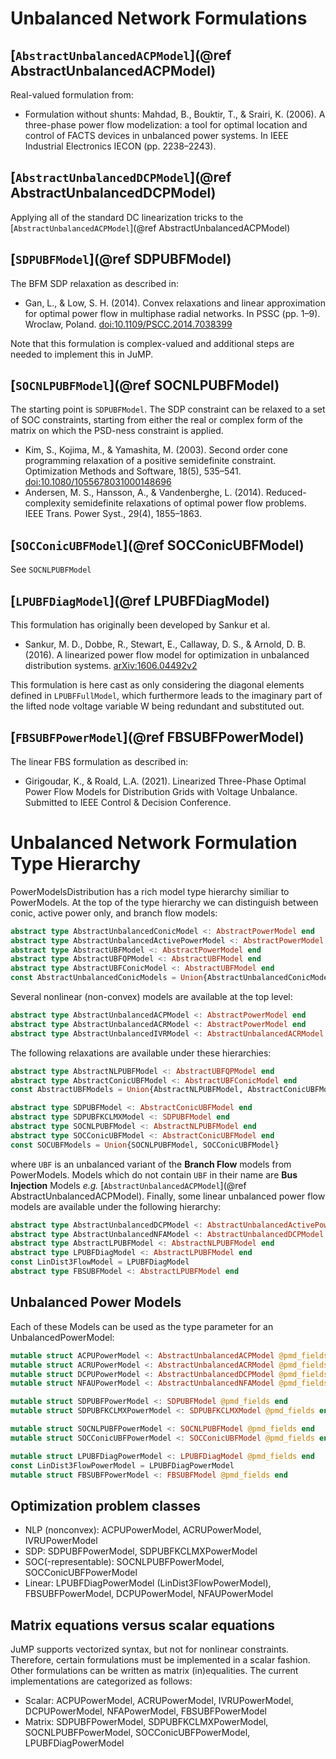 # Unbalanced Network Formulations

## [`AbstractUnbalancedACPModel`](@ref AbstractUnbalancedACPModel)

Real-valued formulation from:

- Formulation without shunts: Mahdad, B., Bouktir, T., & Srairi, K. (2006). A three-phase power flow modelization: a tool for optimal location and control of FACTS devices in unbalanced power systems. In IEEE Industrial Electronics IECON (pp. 2238–2243).

## [`AbstractUnbalancedDCPModel`](@ref AbstractUnbalancedDCPModel)

Applying all of the standard DC linearization tricks to the [`AbstractUnbalancedACPModel`](@ref AbstractUnbalancedACPModel)

## [`SDPUBFModel`](@ref SDPUBFModel)

The BFM SDP relaxation as described in:

- Gan, L., & Low, S. H. (2014). Convex relaxations and linear approximation for optimal power flow in multiphase radial networks. In PSSC (pp. 1–9). Wroclaw, Poland. [doi:10.1109/PSCC.2014.7038399](https://doi.org/10.1109/PSCC.2014.7038399)

Note that this formulation is complex-valued and additional steps are needed to implement this in JuMP.

## [`SOCNLPUBFModel`](@ref SOCNLPUBFModel)

The starting point is `SDPUBFModel`. The SDP constraint can be relaxed to a set of SOC constraints, starting from either the real or complex form of the matrix on which the PSD-ness constraint is applied.

- Kim, S., Kojima, M., & Yamashita, M. (2003). Second order cone programming relaxation of a positive semidefinite constraint. Optimization Methods and Software, 18(5), 535–541. [doi:10.1080/1055678031000148696](https://doi.org/10.1080/1055678031000148696)
- Andersen, M. S., Hansson, A., & Vandenberghe, L. (2014). Reduced-complexity semidefinite relaxations of optimal power flow problems. IEEE Trans. Power Syst., 29(4), 1855–1863.

## [`SOCConicUBFModel`](@ref SOCConicUBFModel)

See `SOCNLPUBFModel`

## [`LPUBFDiagModel`](@ref LPUBFDiagModel)

This formulation has originally been developed by Sankur et al.

- Sankur, M. D., Dobbe, R., Stewart, E., Callaway, D. S., & Arnold, D. B. (2016). A linearized power flow model for optimization in unbalanced distribution systems. [arXiv:1606.04492v2](https://arxiv.org/abs/1606.04492v2)

This formulation is here cast as only considering the diagonal elements defined in `LPUBFFullModel`, which furthermore leads to the imaginary part of the lifted node voltage variable W being redundant and substituted out.

## [`FBSUBFPowerModel`](@ref FBSUBFPowerModel)

The linear FBS formulation as described in:

- Girigoudar, K., & Roald, L.A. (2021). Linearized  Three-Phase  Optimal  Power  Flow  Models for  Distribution  Grids  with  Voltage  Unbalance. Submitted to IEEE Control & Decision Conference.

# Unbalanced Network Formulation Type Hierarchy

PowerModelsDistribution has a rich model type hierarchy similiar to PowerModels. At the top of the type hierarchy we can distinguish between conic, active power only, and branch flow models:

```julia
abstract type AbstractUnbalancedConicModel <: AbstractPowerModel end
abstract type AbstractUnbalancedActivePowerModel <: AbstractPowerModel end
abstract type AbstractUBFModel <: AbstractPowerModel end
abstract type AbstractUBFQPModel <: AbstractUBFModel end
abstract type AbstractUBFConicModel <: AbstractUBFModel end
const AbstractUnbalancedConicModels = Union{AbstractUnbalancedConicModel, AbstractUBFConicModel}
```

Several nonlinear (non-convex) models are available at the top level:

```julia
abstract type AbstractUnbalancedACPModel <: AbstractPowerModel end
abstract type AbstractUnbalancedACRModel <: AbstractPowerModel end
abstract type AbstractUnbalancedIVRModel <: AbstractUnbalancedACRModel end
```

The following relaxations are available under these hierarchies:

```julia
abstract type AbstractNLPUBFModel <: AbstractUBFQPModel end
abstract type AbstractConicUBFModel <: AbstractUBFConicModel end
const AbstractUBFModels = Union{AbstractNLPUBFModel, AbstractConicUBFModel}

abstract type SDPUBFModel <: AbstractConicUBFModel end
abstract type SDPUBFKCLMXModel <: SDPUBFModel end
abstract type SOCNLPUBFModel <: AbstractNLPUBFModel end
abstract type SOCConicUBFModel <: AbstractConicUBFModel end
const SOCUBFModels = Union{SOCNLPUBFModel, SOCConicUBFModel}
```

where `UBF` is an unbalanced variant of the __Branch Flow__ models from PowerModels. Models which do not contain `UBF` in their name are __Bus Injection__ Models _e.g._ [`AbstractUnbalancedACPModel`](@ref AbstractUnbalancedACPModel). Finally, some linear unbalanced power flow models are available under the following hierarchy:

```julia
abstract type AbstractUnbalancedDCPModel <: AbstractUnbalancedActivePowerModel end
abstract type AbstractUnbalancedNFAModel <: AbstractUnbalancedDCPModel end
abstract type AbstractLPUBFModel <: AbstractNLPUBFModel end
abstract type LPUBFDiagModel <: AbstractLPUBFModel end
const LinDist3FlowModel = LPUBFDiagModel
abstract type FBSUBFModel <: AbstractLPUBFModel end
```

## Unbalanced Power Models

Each of these Models can be used as the type parameter for an UnbalancedPowerModel:

```julia
mutable struct ACPUPowerModel <: AbstractUnbalancedACPModel @pmd_fields end
mutable struct ACRUPowerModel <: AbstractUnbalancedACRModel @pmd_fields end
mutable struct DCPUPowerModel <: AbstractUnbalancedDCPModel @pmd_fields end
mutable struct NFAUPowerModel <: AbstractUnbalancedNFAModel @pmd_fields end

mutable struct SDPUBFPowerModel <: SDPUBFModel @pmd_fields end
mutable struct SDPUBFKCLMXPowerModel <: SDPUBFKCLMXModel @pmd_fields end

mutable struct SOCNLPUBFPowerModel <: SOCNLPUBFModel @pmd_fields end
mutable struct SOCConicUBFPowerModel <: SOCConicUBFModel @pmd_fields end

mutable struct LPUBFDiagPowerModel <: LPUBFDiagModel @pmd_fields end
const LinDist3FlowPowerModel = LPUBFDiagPowerModel
mutable struct FBSUBFPowerModel <: FBSUBFModel @pmd_fields end
```

## Optimization problem classes

- NLP (nonconvex): ACPUPowerModel, ACRUPowerModel, IVRUPowerModel
- SDP: SDPUBFPowerModel, SDPUBFKCLMXPowerModel
- SOC(-representable): SOCNLPUBFPowerModel, SOCConicUBFPowerModel
- Linear: LPUBFDiagPowerModel (LinDist3FlowPowerModel), FBSUBFPowerModel, DCPUPowerModel, NFAUPowerModel 

## Matrix equations versus scalar equations

JuMP supports vectorized syntax, but not for nonlinear constraints. Therefore, certain formulations must be implemented in a scalar fashion. Other formulations can be written as matrix (in)equalities. The current implementations are categorized as follows:

- Scalar: ACPUPowerModel, ACRUPowerModel, IVRUPowerModel, DCPUPowerModel, NFAPowerModel, FBSUBFPowerModel
- Matrix: SDPUBFPowerModel, SDPUBFKCLMXPowerModel, SOCNLPUBFPowerModel, SOCConicUBFPowerModel, LPUBFDiagPowerModel
